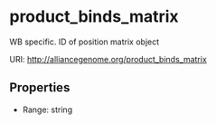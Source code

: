 # product_binds_matrix

WB specific. ID of position matrix object

URI: http://alliancegenome.org/product_binds_matrix



<!-- no inheritance hierarchy -->


## Properties

 * Range: string


